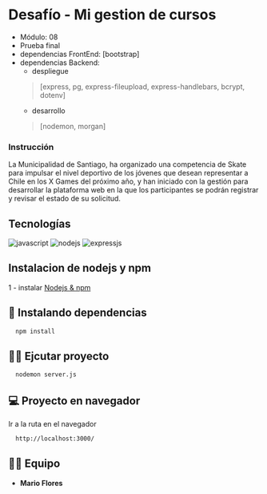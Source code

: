 # Desafío - Mi gestion de cursos

- Módulo: 08
- Prueba final
- dependencias FrontEnd: [bootstrap]
- dependencias Backend:
  - despliegue
  >[express, pg, express-fileupload, express-handlebars, bcrypt, dotenv]
  - desarrollo
  >[nodemon, morgan]

### Instrucción

La Municipalidad de Santiago, ha organizado una competencia de Skate para impulsar el
nivel deportivo de los jóvenes que desean representar a Chile en los X Games del próximo
año, y han iniciado con la gestión para desarrollar la plataforma web en la que los
participantes se podrán registrar y revisar el estado de su solicitud.


## Tecnologías

![javascript](https://img.shields.io/badge/JavaScript-323330?style=plastic&logo=javascript&logoColor=F7DF1E)
![nodejs](https://img.shields.io/badge/Node.js-339933?style=plastic&logo=nodedotjs&logoColor=white)
![expressjs](https://img.shields.io/badge/Express.js-000000?style=plastic&logo=express&logoColor=white)

## Instalacion de nodejs y npm

1 - instalar [Nodejs & npm](https://phoenixnap.com/kb/install-node-js-npm-on-windows)

## 🚀 Instalando dependencias

```bash
  npm install
```

## 👩‍💻 Ejcutar proyecto

```bash
  nodemon server.js
```

## 💻 Proyecto en navegador

Ir a la ruta en el navegador

```bash
  http://localhost:3000/
```

## 🤜🤛 Equipo

- **Mario Flores**